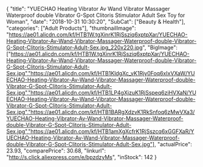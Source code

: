 {
	"title": "YUECHAO Heating Vibrator Av Wand Vibrator Massager Waterproof double Vibrator G-Spot Clitoris Stimulator Adult Sex Toy for Woman",
	"date": "2018-10-31 10:30:20",
	"SubCat": ["Beauty & Health"],
	"categories": ["Adult Products"],
	"thumbnailImage": "https://ae01.alicdn.com/kf/HTB1W.tgXinrK1RjSsziq6xptpXar/YUECHAO-Heating-Vibrator-Av-Wand-Vibrator-Massager-Waterproof-double-Vibrator-G-Spot-Clitoris-Stimulator-Adult-Sex.jpg_220x220.jpg",
	"BigImage": ["https://ae01.alicdn.com/kf/HTB1W.tgXinrK1RjSsziq6xptpXar/YUECHAO-Heating-Vibrator-Av-Wand-Vibrator-Massager-Waterproof-double-Vibrator-G-Spot-Clitoris-Stimulator-Adult-Sex.jpg","https://ae01.alicdn.com/kf/HTB1KldgXc_vK1Rjy0Foq6xIxVXaW/YUECHAO-Heating-Vibrator-Av-Wand-Vibrator-Massager-Waterproof-double-Vibrator-G-Spot-Clitoris-Stimulator-Adult-Sex.jpg","https://ae01.alicdn.com/kf/HTB1LP4gXjzuK1RjSspeq6ziHVXaN/YUECHAO-Heating-Vibrator-Av-Wand-Vibrator-Massager-Waterproof-double-Vibrator-G-Spot-Clitoris-Stimulator-Adult-Sex.jpg","https://ae01.alicdn.com/kf/HTB1BARgXdzvK1RkSnfoq6zMwVXa3/YUECHAO-Heating-Vibrator-Av-Wand-Vibrator-Massager-Waterproof-double-Vibrator-G-Spot-Clitoris-Stimulator-Adult-Sex.jpg","https://ae01.alicdn.com/kf/HTB1amXgXcfrK1RjSszcq6xGGFXaR/YUECHAO-Heating-Vibrator-Av-Wand-Vibrator-Massager-Waterproof-double-Vibrator-G-Spot-Clitoris-Stimulator-Adult-Sex.jpg"],
	"actualPrice": 23.93,
	"comparePrice": 30.68,
	"linkurl": "http://s.click.aliexpress.com/e/bpzdzyMs",
	"inStock": 142
}
